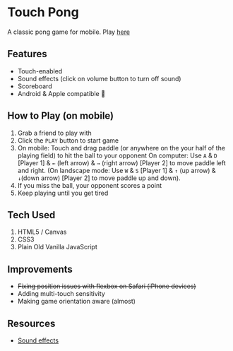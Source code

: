 # Touch Pong
A classic pong game for mobile. Play [here](https://sdchang1120.github.io/pong-mobile)

## Features
- Touch-enabled
- Sound effects (click on volume button to turn off sound)
- Scoreboard
- Android & Apple compatible 🙌

## How to Play (on mobile)
1. Grab a friend to play with
2. Click the `PLAY` button to start game
3. On mobile: Touch and drag paddle (or anywhere on the your half of the playing field) to hit the ball to your opponent
On computer: Use `A` & `D` [Player 1] & `←` (left arrow) & `→` (right arrow) [Player 2] to move paddle left and right.
(On landscape mode: Use `W` & `S` [Player 1] & `↑` (up arrow) & `↓`(down arrow) [Player 2] to move paddle up and down).
4. If you miss the ball, your opponent scores a point
5. Keep playing until you get tired

## Tech Used
1. HTML5 / Canvas
2. CSS3
3. Plain Old Vanilla JavaScript

## Improvements
- ~~Fixing position issues with flexbox on Safari (iPhone devices)~~
- Adding multi-touch sensitivity
- Making game orientation aware (almost)

## Resources
- [Sound effects](http://www.freesound.org)
